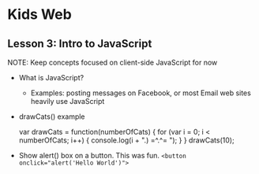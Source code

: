 # Kids Web
## Lesson 3: Intro to JavaScript

NOTE: Keep concepts focused on client-side JavaScript for now

* What is JavaScript?
    * Examples: posting messages on Facebook, or most Email web sites heavily use JavaScript
* drawCats() example

    var drawCats = function(numberOfCats) {
        for (var i = 0; i < numberOfCats; i++) {
            console.log(i + ".) =^.^= "); 
        }
    }
    drawCats(10);
    
* Show alert() box on a button. This was fun. `<button onclick="alert('Hello World')">`

